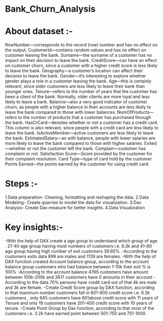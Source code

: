 # Bank_Churn_Analysis

# About dataset :- 

RowNumber—corresponds to the record (row) number and has no effect on the output. 
CustomerId—contains random values and has no effect on customer leaving the bank. 
Surname—the surname of a customer has no impact on their decision to leave the bank. 
CreditScore—can have an effect on customer churn, since a customer with a higher credit score is less likely to leave the bank. 
Geography—a customer’s location can affect their decision to leave the bank. 
Gender—it’s interesting to explore whether gender plays a role in a customer leaving the bank. 
Age—this is certainly relevant, since older customers are less likely to leave their bank than younger ones. 
Tenure—refers to the number of years that the customer has been a client of the bank. Normally, older clients are more loyal and less likely to leave a bank. 
Balance—also a very good indicator of customer churn, as people with a higher balance in their accounts are less likely to leave the bank compared to those with lower balances. NumOfProducts—refers to the number of products that a customer has purchased through the bank. 
HasCrCard—denotes whether or not a customer has a credit card. This column is also relevant, since people with a credit card are less likely to leave the bank. 
IsActiveMember—active customers are less likely to leave the bank. 
EstimatedSalary—as with balance, people with lower salaries are more likely to leave the bank compared to those with higher salaries. 
Exited—whether or not the customer left the bank. 
Complain—customer has complaint or not. 
Satisfaction Score—Score provided by the customer for their complaint resolution. 
Card Type—type of card hold by the customer. Points Earned—the points earned by the customer for using credit card.

# Steps :-
1.Data preparation- Cleaning, formatting and reshaping the data.
2.Data Modeling- Create quarries to model the data for visualization.
3.Dax Analysis- Create Dax measure for better insights.
4.Data Visualization


# Key insights:-
-With the help of DAX create a age group to understand which group of age . 21-40 age group having most numbers of customers i.e. 6.3k and 41-60 age group having high number of exit customers 39.65%.
-According to the customers exits data 899 are males and 1139 are females.
-With the help of DAX function created Account balance group, according to the account balance group customers who had balance between 1-10k their exit % is 100%
-According to the account balance 4765 customers have amount between 100k-200k and 3617 customers have 0 amounts in their account
-According to the data 70% persons have credit card out of that 4k are male and 3k are female.
-Create Credit Score group by DAX function, according to that maximum number customers fall in 601-800 credit score i.e. 6.3k customers , only 645 customers have 801above credit score with 11 years of Tenure and only 19 customers have 201-400 credit score with 10 years of tenure.
-Create Point Group by Dax function, according to that most of the customers i.e. 3.2k have earned point between 501-750 and 751-1000.
